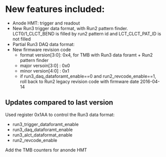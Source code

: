 # New features included:
   - Anode HMT: trigger and readout
   - New Run3 trigger data format, with Run2 pattern finder.  LCT0/1_CLCT_BEND is filled by run2 pattern id and LCT_CLCT_PAT_ID is not filled 
   - Partial Run3 DAQ data format: 
   - New firmware revision code 
      - format version[3:0]: 0x4, for TMB with Run3 data foramt + Run2 pattern finder
      - major versoin[3:0] : 0x0
      - minor version[4:0] : 0x1
      - if run3_daq_dataforamt_enable==0 and run2_revcode_enable==1, roll back to Run2 legacy revision code with firmware date 2016-04-14


## Updates compared to last version
Used register 0x1AA to control the Run3 data format:
   - run3_trigger_dataforamt_enable
   - run3_daq_dataforamt_enable
   - run3_alct_dataformat_enable
   - run2_revcode_enable

Add the TMB counters for anonde HMT

